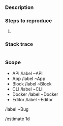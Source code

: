 ### Description

<!-- Add a textual description of the bug. -->
<!-- If this is a graphical bug, please add screenshots. 🙂  -->

### Steps to reproduce

<!-- Add a step by step guide describing how to trigger this bug. -->

1.

### Stack trace

<!-- Paste a stack trace below (if any). -->

```js
```

### Scope

<!-- Remove the ones that don’t apply. -->

- API /label ~API
- App /label ~App
- Block /label ~Block
- CLI /label ~CLI
- Docker /label ~Docker
- Editor /label ~Editor

/label ~Bug

/estimate 1d
